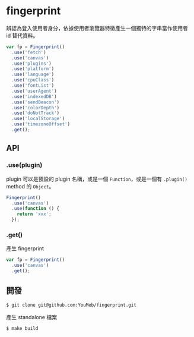 # fingerprint

辨認為登入使用者身分，依據使用者瀏覽器特徵產生一個獨特的字串當作使用者 id 替代資料。

```javascript
var fp = Fingerprint()
  .use('fetch')
  .use('canvas')
  .use('plugins')
  .use('platform')
  .use('language')
  .use('cpuClass')
  .use('fontList')
  .use('userAgent')
  .use('indexedDB')
  .use('sendBeacon')
  .use('colorDepth')
  .use('doNotTrack')
  .use('localStorage')
  .use('timezoneOffset')
  .get();
```

## API

### .use(plugin)

plugin 可以是預設的 plugin 名稱，或是一個 `Function`，或是一個有 `.plugin()` method 的 `Object`。

```javascript
Fingerprint()
  .use('canvas')
  .use(function () {
    return 'xxx';
  });
```

### .get()

產生 fingerprint

```javascript
var fp = Fingerprint()
  .use('canvas')
  .get();
```

## 開發

```bash
$ git clone git@github.com:YouMeb/fingerprint.git
```

產生 standalone 檔案

```bash
$ make build
```
